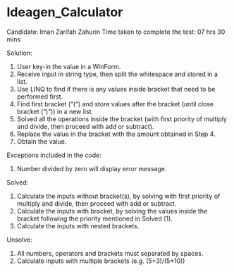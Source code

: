 # Ideagen_Calculator
Candidate: Iman Zarifah Zahurin
Time taken to complete the test: 07 hrs 30 mins

Solution:
1.	User key-in the value in a WinForm.
2.	Receive input in string type, then split the whitespace and stored in a list.
3.	Use LINQ to find if there is any values inside bracket that need to be performed first.
4.	Find first bracket (“(“) and store values after the bracket (until close bracket (“)”)) in a new list.
5.	Solved all the operations inside the bracket (with first priority of multiply and divide, then proceed with add or subtract).
6.	Replace the value in the bracket with the amount obtained in Step 4.
7.	Obtain the value.

Exceptions included in the code:
1.	Number divided by zero will display error message.

Solved:
1.	Calculate the inputs without bracket(s), by solving with first priority of multiply and divide, then proceed with add or subtract.
2.	Calculate the inputs with bracket, by solving the values inside the bracket following the priority mentioned in Solved (1).
3.	Calculate the inputs with nested brackets.

Unsolve:
1.	All numbers, operators and brackets must separated by spaces.
2.	Calculate inputs with multiple brackets (e.g. (5+3)/(5*10))
